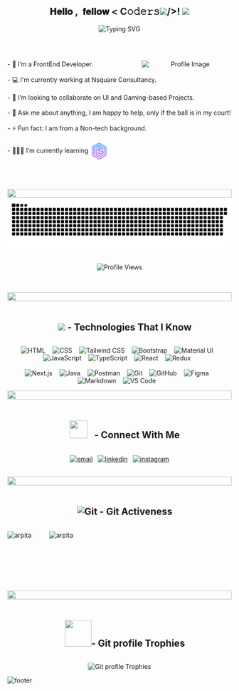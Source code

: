 <!-- Center Greeting with Typing Effect -->
<div align="center">
  <h2 align="center">𝐇𝐞𝐥𝐥𝐨 ,&nbsp; 𝐟𝐞𝐥𝐥𝐨𝐰 <&nbsp;C𝚘𝚍𝚎𝚛𝚜<img src="https://github.com/TheDudeThatCode/TheDudeThatCode/blob/master/Assets/Developer.gif" width="84px">/>! <img src="https://github.com/TheDudeThatCode/TheDudeThatCode/blob/master/Assets/Hi.gif" width="50px">
  </h2>

  <img 
    src="https://readme-typing-svg.herokuapp.com?lines=I+am+Arpita+%3C3;Creative+Frontend+Developer;Passionate+about+Design+%26+Code;Crafting+Pixel+Perfect+UIs;Lifelong+Learner+%26+Problem+Solver;Turning+Ideas+Into+Interactive+Experiences;&font=Architects+Daughter&color=6C63FF&center=true&width=700&height=45&size=28" 
    alt="Typing SVG">

<br><br>
  
 <!-- Image on the right -->
<img width="40%" align="right" alt="Profile Image" src="https://i.imghippo.com/files/YaE6011.png"/>

<!-- Text content on the left -->
<p align="left">
 - 🌱 I’m a FrontEnd Developer.<br><br>
 - 💻 I'm currently working at Nsquare Consultancy.<br><br>  
 - 👯 I’m looking to collaborate on UI and Gaming-based Projects.<br><br>
 - 💬 Ask me about anything, I am happy to help, only if the ball is in my court!<br><br>
 - ⚡ Fun fact: I am from a Non-tech background.<br><br>
 - 👩🏼‍💻 I’m currently learning <img alt="node" width="40" src="./icons8-nodejs-64.png" align="center" />
</div>
<br><br><br>
<img src="https://i.imgur.com/dBaSKWF.gif" height="20" width="100%">
<!-- GitHub Contribution Snake -->
<div align="center">
  <img src="https://github.com/pathak-arpita/pathak-arpita/blob/output/github-snake-dark.svg" alt="snake gif"/>
</div>
<br>
<!-- Profile Views -->
<p align="center">
  <img src="https://komarev.com/ghpvc/?username=pathak-arpita&style=plastic&color=blueviolet" alt="Profile Views" width="150" height="30" />
</p>
<br><br>

<img src="https://i.imgur.com/dBaSKWF.gif" height="20" width="100%">

<!--Skills-->
<div id="user-content-toc">
  <ul align="center">
    <summary>
      <h2 style="display: inline-block"><img src="https://media2.giphy.com/media/QssGEmpkyEOhBCb7e1/giphy.gif?cid=ecf05e47a0n3gi1bfqntqmob8g9aid1oyj2wr3ds3mg700bl&rid=giphy.gif" width="35px"> - Technologies That I Know</h2>
    </summary>
  </ul>
</div>
<!--tech stack icons-->
<p align="center">
    <img src="https://skillicons.dev/icons?i=html" title="HTML" />&nbsp;&nbsp;&nbsp;
    <img src="https://skillicons.dev/icons?i=css" title="CSS" />&nbsp;&nbsp;&nbsp;
    <img src="https://skillicons.dev/icons?i=tailwind" title="Tailwind CSS" />&nbsp;&nbsp;&nbsp;
    <img src="https://skillicons.dev/icons?i=bootstrap" title="Bootstrap" />&nbsp;&nbsp;&nbsp;
    <img src="https://skillicons.dev/icons?i=materialui" title="Material UI" />&nbsp;&nbsp;&nbsp;
    <img src="https://skillicons.dev/icons?i=js" title="JavaScript" />&nbsp;&nbsp;&nbsp;
    <img src="https://skillicons.dev/icons?i=ts" title="TypeScript" />&nbsp;&nbsp;&nbsp;
    <img src="https://skillicons.dev/icons?i=react" title="React" />&nbsp;&nbsp;&nbsp;
    <img src="https://skillicons.dev/icons?i=redux" title="Redux" />&nbsp;&nbsp;&nbsp;
  <br><br>
    <img src="https://skillicons.dev/icons?i=nextjs" title="Next.js" />&nbsp;&nbsp;&nbsp;
    <img src="https://skillicons.dev/icons?i=java" title="Java" />&nbsp;&nbsp;&nbsp;
    <img src="https://skillicons.dev/icons?i=postman" title="Postman" />&nbsp;&nbsp;&nbsp;
    <img src="https://skillicons.dev/icons?i=git" title="Git" />&nbsp;&nbsp;&nbsp;
    <img src="https://skillicons.dev/icons?i=github" title="GitHub" />&nbsp;&nbsp;&nbsp;
    <img src="https://skillicons.dev/icons?i=figma" title="Figma" />&nbsp;&nbsp;&nbsp;
    <img src="https://skillicons.dev/icons?i=md" title="Markdown" />&nbsp;&nbsp;&nbsp;
    <img src="https://skillicons.dev/icons?i=vscode" title="VS Code" />&nbsp;&nbsp;&nbsp;
</p>
<img src="https://i.imgur.com/dBaSKWF.gif" height="20" width="100%">


<!-- Connect with me -->
<div id="user-content-toc">
  <ul align="center">
    <summary>
      <h2 style="display: inline-block"><img src="https://media.giphy.com/media/iY8CRBdQXODJSCERIr/giphy.gif" width="40"
          height="40" style="margin-right: 10px;"> - Connect With Me</h2>
    </summary>
  </ul>
</div>
<!--icons and links-->
<p align="center">
   <a href="mailto:pathak.arpita6497@gmail.com?subject=Hi%20Arpita%20,%20nice%20to%20meet%20you!"><img
      align="center" src="https://skillicons.dev/icons?i=gmail" alt="email" height="50" width="50" /></a>&nbsp;&nbsp;
  <a href="https://www.linkedin.com/in/arpita-pathak-825a7a1b1/"><img align="center"
      src="https://user-images.githubusercontent.com/88904952/234979284-68c11d7f-1acc-4f0c-ac78-044e1037d7b0.png"
      alt="linkedin" height="50" width="50" /></a>&nbsp;&nbsp;
  <a href="https://www.instagram.com/sele_no_phile_0/"><img align="center"
      src="https://user-images.githubusercontent.com/88904952/234981169-2dd1e58f-4b7e-468c-8213-034ba62156c3.png"
      alt="instagram" height="50" width="50" /></a>
</p>
<br />
<img src="https://i.imgur.com/dBaSKWF.gif" height="20" width="100%">

<!--GitHub summary-->
<div id="user-content-toc">
  <ul align="center">
    <summary>
      <h2 style="display: inline-block"><img src="https://media.giphy.com/media/W5eoZHPpUx9sapR0eu/giphy.gif" width="40px" alt="Git" /> - Git Activeness</h2>
    </summary>
  </ul>
</div>
<p>
  <img align="left"
    src="https://github-readme-stats.vercel.app/api/top-langs?username=pathak-arpita&show_icons=true&locale=en&layout=compact&theme=vision-friendly-dark"
    alt="arpita" />
</p>
<p>&nbsp;<img align="right"
    src="https://github-readme-stats.vercel.app/api?username=pathak-arpita&show_icons=true&locale=en&theme=vision-friendly-dark"
    alt="arpita" width="410" />
</p>
<br><br><br><br><br><br>
<img src="https://i.imgur.com/dBaSKWF.gif" height="20" width="100%">


<!-- GitHub Cup's-->
<div id="user-content-toc">
  <ul align="center">
    <summary>
      <h2 style="display: inline-block">
        <img src="https://media.tenor.com/0ENB5HuTH0gAAAAi/trophy-beker.gif" width="60px" height="60px">- Git profile Trophies
      </h2>
    </summary>
  </ul>
</div>

<p align="center">
  <img 
    src="https://github-profile-trophy.vercel.app/?username=pathak-arpita&theme=vue&margin-w=15&margin-h=15"
    alt="Git profile Trophies" />
</p>


<!--Footer-->
![footer](https://user-images.githubusercontent.com/59575502/127335491-fdba1874-e943-4d3c-ab8c-678ffe22f8b8.png)

